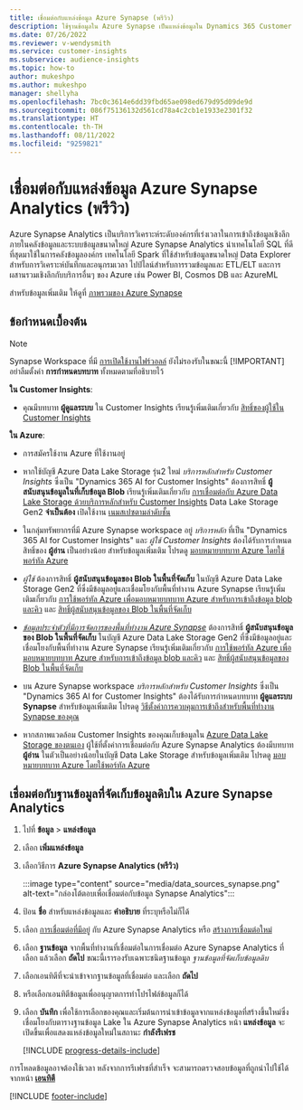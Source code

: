 ```yaml
---
title: เชื่อมต่อกับแหล่งข้อมูล Azure Synapse (พรีวิว)
description: ใช้ฐานข้อมูลใน Azure Synapse เป็นแหล่งข้อมูลใน Dynamics 365 Customer Insights
ms.date: 07/26/2022
ms.reviewer: v-wendysmith
ms.service: customer-insights
ms.subservice: audience-insights
ms.topic: how-to
author: mukeshpo
ms.author: mukeshpo
manager: shellyha
ms.openlocfilehash: 7bc0c3614e6dd39fbd65ae098ed679d95d09de9d
ms.sourcegitcommit: 086f75136132d561cd78a4c2cb1e1933e2301f32
ms.translationtype: HT
ms.contentlocale: th-TH
ms.lasthandoff: 08/11/2022
ms.locfileid: "9259821"
---
```

# <a name="connect-an-azure-synapse-analytics-data-source-preview"></a>เชื่อมต่อกับแหล่งข้อมูล Azure Synapse Analytics (พรีวิว)

Azure Synapse Analytics เป็นบริการวิเคราะห์ระดับองค์กรที่เร่งเวลาในการเข้าถึงข้อมูลเชิงลึกภายในคลังข้อมูลและระบบข้อมูลขนาดใหญ่ Azure Synapse Analytics นำเทคโนโลยี SQL ที่ดีที่สุดมาใช้ในการคลังข้อมูลองค์กร เทคโนโลยี Spark ที่ใช้สำหรับข้อมูลขนาดใหญ่ Data Explorer สำหรับการวิเคราะห์บันทึกและอนุกรมเวลา ไปป์ไลน์สำหรับการรวมข้อมูลและ ETL/ELT และการผสานรวมเชิงลึกกับบริการอื่นๆ ของ Azure เช่น Power BI, Cosmos DB และ AzureML

สำหรับข้อมูลเพิ่มเติม ให้ดูที่ [ภาพรวมของ Azure Synapse](/azure/synapse-analytics/overview-what-is)

## <a name="prerequisites"></a>ข้อกำหนดเบื้องต้น

> [!NOTE]
> Synapse Workspace ที่มี [การเปิดใช้งานไฟร์วอลล์](/azure/synapse-analytics/security/synapse-workspace-ip-firewall) ยังไม่รองรับในขณะนี้
> [!IMPORTANT]
> อย่าลืมตั้งค่า **การกำหนดบทบาท** ทั้งหมดตามที่อธิบายไว้  

**ใน Customer Insights**:

* คุณมีบทบาท **ผู้ดูแลระบบ** ใน Customer Insights เรียนรู้เพิ่มเติมเกี่ยวกับ [สิทธิ์ของผู้ใช้ใน Customer Insights](permissions.md#add-users)

**ใน Azure**:

- การสมัครใช้งาน Azure ที่ใช้งานอยู่

- หากใช้บัญชี Azure Data Lake Storage รุ่น2 ใหม่ *บริการหลักสำหรับ Customer Insights* ซึ่งเป็น "Dynamics 365 AI for Customer Insights" ต้องการสิทธิ์ **ผู้สนับสนุนข้อมูลในที่เก็บข้อมูล Blob** เรียนรู้เพิ่มเติมเกี่ยวกับ [การเชื่อมต่อกับ Azure Data Lake Storage ด้วยบริการหลักสำหรับ Customer Insights](connect-service-principal.md) Data Lake Storage Gen2 **จำเป็นต้อง** เปิดใช้งาน [เนมสเปซตามลำดับชั้น](/azure/storage/blobs/data-lake-storage-namespace)

- ในกลุ่มทรัพยากรที่มี Azure Synapse workspace อยู่ *บริการหลัก* ที่เป็น "Dynamics 365 AI for Customer Insights" และ *ผู้ใช้ Customer Insights* ต้องได้รับการกำหนดสิทธิ์ของ **ผู้อ่าน** เป็นอย่างน้อย สำหรับข้อมูลเพิ่มเติม โปรดดู [มอบหมายบทบาท Azure โดยใช้พอร์ทัล Azure](/azure/role-based-access-control/role-assignments-portal)

- *ผู้ใช้* ต้องการสิทธิ์ **ผู้สนับสนุนข้อมูลของ Blob ในพื้นที่จัดเก็บ** ในบัญชี Azure Data Lake Storage Gen2 ที่ซึ่งมีข้อมูลอยู่และเชื่อมโยงกับพื้นที่ทำงาน Azure Synapse เรียนรู้เพิ่มเติมเกี่ยวกับ [การใช้พอร์ทัล Azure เพื่อมอบหมายบทบาท Azure สำหรับการเข้าถึงข้อมูล blob และคิว](/azure/storage/common/storage-auth-aad-rbac-portal) และ [สิทธิ์ผู้สนับสนุนข้อมูลของ Blob ในพื้นที่จัดเก็บ](/azure/role-based-access-control/built-in-roles#storage-blob-data-contributor)

- *[ข้อมูลประจำตัวที่มีการจัดการของพื้นที่ทำงาน Azure Synapse](/azure/synapse-analytics/security/synapse-workspace-managed-identity)* ต้องการสิทธิ์ **ผู้สนับสนุนข้อมูลของ Blob ในพื้นที่จัดเก็บ** ในบัญชี Azure Data Lake Storage Gen2 ที่ซึ่งมีข้อมูลอยู่และเชื่อมโยงกับพื้นที่ทำงาน Azure Synapse เรียนรู้เพิ่มเติมเกี่ยวกับ [การใช้พอร์ทัล Azure เพื่อมอบหมายบทบาท Azure สำหรับการเข้าถึงข้อมูล blob และคิว](/azure/storage/common/storage-auth-aad-rbac-portal) และ [สิทธิ์ผู้สนับสนุนข้อมูลของ Blob ในพื้นที่จัดเก็บ](/azure/role-based-access-control/built-in-roles#storage-blob-data-contributor)

- บน Azure Synapse workspace *บริการหลักสำหรับ Customer Insights* ซึ่งเป็น "Dynamics 365 AI for Customer Insights" ต้องได้รับการกำหนดบทบาท **ผู้ดูแลระบบ Synapse** สำหรับข้อมูลเพิ่มเติม โปรดดู [วิธีตั้งค่าการควบคุมการเข้าถึงสำหรับพื้นที่ทำงาน Synapse ของคุณ](/azure/synapse-analytics/security/how-to-set-up-access-control)

- หากสภาพแวดล้อม Customer Insights ของคุณเก็บข้อมูลใน [Azure Data Lake Storage ของตนเอง](own-data-lake-storage.md) ผู้ใช้ที่ตั้งค่าการเชื่อมต่อกับ Azure Synapse Analytics ต้องมีบทบาท **ผู้อ่าน** ในตัวเป็นอย่างน้อยในบัญชี Data Lake Storage สำหรับข้อมูลเพิ่มเติม โปรดดู [มอบหมายบทบาท Azure โดยใช้พอร์ทัล Azure](/azure/role-based-access-control/role-assignments-portal)

## <a name="connect-to-the-data-lake-database-in-azure-synapse-analytics"></a>เชื่อมต่อกับฐานข้อมูลที่จัดเก็บข้อมูลดิบใน Azure Synapse Analytics

1. ไปที่ **ข้อมูล** > **แหล่งข้อมูล**

1. เลือก **เพิ่มแหล่งข้อมูล**

1. เลือกวิธีการ **Azure Synapse Analytics (พรีวิว)**

   :::image type="content" source="media/data_sources_synapse.png" alt-text="กล่องโต้ตอบเพื่อเชื่อมต่อกับข้อมูล Synapse Analytics":::
  
1. ป้อน **ชื่อ** สำหรับแหล่งข้อมูลและ **คำอธิบาย** ที่ระบุหรือไม่ก็ได้

1. เลือก [การเชื่อมต่อที่มีอยู่](connections.md) กับ Azure Synapse Analytics หรือ [สร้างการเชื่อมต่อใหม่](export-azure-synapse-analytics.md#set-up-connection-to-azure-synapse)

1. เลือก **ฐานข้อมูล** จากพื้นที่ทำงานที่เชื่อมต่อในการเชื่อมต่อ Azure Synapse Analytics ที่เลือก แล้วเลือก **ถัดไป** ขณะนี้เรารองรับเฉพาะชนิดฐานข้อมูล *ฐานข้อมูลที่จัดเก็บข้อมูลดิบ*

1. เลือกเอนทิตีที่จะนำเข้าจากฐานข้อมูลที่เชื่อมต่อ และเลือก **ถัดไป**

1. หรือเลือกเอนทิตีข้อมูลเพื่ออนุญาตการทำโปรไฟล์ข้อมูลก็ได้

1. เลือก **บันทึก** เพื่อใช้การเลือกของคุณและเริ่มต้นการนำเข้าข้อมูลจากแหล่งข้อมูลที่สร้างขึ้นใหม่ซึ่งเชื่อมโยงกับตารางฐานข้อมูล Lake ใน Azure Synapse Analytics หน้า **แหล่งข้อมูล** จะเปิดขึ้นเพื่อแสดงแหล่งข้อมูลใหม่ในสถานะ **กำลังรีเฟรช**

   [!INCLUDE [progress-details-include](includes/progress-details-pane.md)]

การโหลดข้อมูลอาจต้องใช้เวลา หลังจากการรีเฟรชที่สำเร็จ จะสามารถตรวจสอบข้อมูลที่ถูกนำไปใช้ได้จากหน้า [**เอนทิตี**](entities.md)

[!INCLUDE [footer-include](includes/footer-banner.md)]
